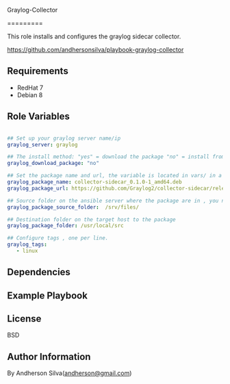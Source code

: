 Graylog-Collector

=========

This role installs and configures the graylog sidecar collector.

https://github.com/andhersonsilva/playbook-graylog-collector

Requirements
------------

- RedHat 7 
- Debian 8

Role Variables
--------------

```yaml

## Set up your graylog server name/ip
graylog_server: graylog

## The install method: "yes" = download the package "no" = install from local source
graylog_download_package: "no" 

## Set the package name and url, the variable is located in vars/ in a file according to the OS.
graylog_package_name: collector-sidecar_0.1.0-1_amd64.deb
graylog_package_url: https://github.com/Graylog2/collector-sidecar/releases/download/0.1.0-beta.3/{{graylog_package_name}}

## Source folder on the ansible server where the package are in , you need to copy package to that folder if you set graylog_download_package as "no"
graylog_package_source_folder:  /srv/files/

## Destination folder on the target host to the package
graylog_package_folder: /usr/local/src

## Configure tags , one per line.
graylog_tags:
   - linux

```

Dependencies
------------


Example Playbook
----------------

License
-------

BSD

Author Information
------------------

By Andherson Silva(andherson@gmail.com)
